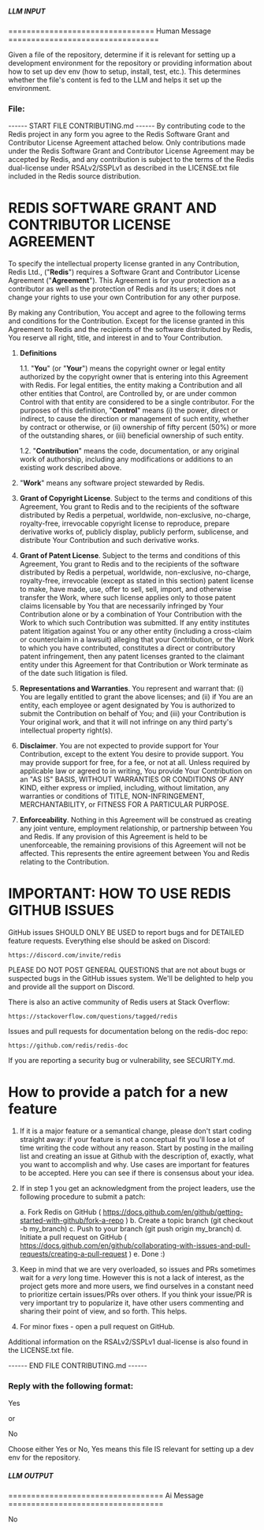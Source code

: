 ##### LLM INPUT #####
================================ Human Message =================================

Given a file of the repository, determine if it is relevant for setting up a development environment for the repository or providing information about how to set up dev env (how to setup, install, test, etc.). This determines whether the file's content is fed to the LLM and helps it set up the environment.

### File:
------ START FILE CONTRIBUTING.md ------
By contributing code to the Redis project in any form you agree to the Redis Software Grant and
Contributor License Agreement attached below. Only contributions made under the Redis Software Grant
and Contributor License Agreement may be accepted by Redis, and any contribution is subject to the
terms of the Redis dual-license under RSALv2/SSPLv1 as described in the LICENSE.txt file included in
the Redis source distribution.

# REDIS SOFTWARE GRANT AND CONTRIBUTOR LICENSE AGREEMENT

To specify the intellectual property license granted in any Contribution, Redis Ltd., ("**Redis**")
requires a Software Grant and Contributor License Agreement ("**Agreement**"). This Agreement is for
your protection as a contributor as well as the protection of Redis and its users; it does not
change your rights to use your own Contribution for any other purpose.

By making any Contribution, You accept and agree to the following terms and conditions for the
Contribution. Except for the license granted in this Agreement to Redis and the recipients of the
software distributed by Redis, You reserve all right, title, and interest in and to Your
Contribution.

1. **Definitions**

    1.1. "**You**" (or "**Your**") means the copyright owner or legal entity authorized by the
    copyright owner that is entering into this Agreement with Redis. For legal entities, the entity
    making a Contribution and all other entities that Control, are Controlled by, or are under
    common Control with that entity are considered to be a single contributor. For the purposes of
    this definition, "**Control**" means (i) the power, direct or indirect, to cause the direction
    or management of such entity, whether by contract or otherwise, or (ii) ownership of fifty
    percent (50%) or more of the outstanding shares, or (iii) beneficial ownership of such entity.

    1.2. "**Contribution**" means the code, documentation, or any original work of authorship,
    including any modifications or additions to an existing work described above.

2. "**Work**" means any software project stewarded by Redis.

3. **Grant of Copyright License**. Subject to the terms and conditions of this Agreement, You grant
   to Redis and to the recipients of the software distributed by Redis a perpetual, worldwide,
   non-exclusive, no-charge, royalty-free, irrevocable copyright license to reproduce, prepare
   derivative works of, publicly display, publicly perform, sublicense, and distribute Your
   Contribution and such derivative works.

4. **Grant of Patent License**. Subject to the terms and conditions of this Agreement, You grant to
   Redis and to the recipients of the software distributed by Redis a perpetual, worldwide,
   non-exclusive, no-charge, royalty-free, irrevocable (except as stated in this section) patent
   license to make, have made, use, offer to sell, sell, import, and otherwise transfer the Work,
   where such license applies only to those patent claims licensable by You that are necessarily
   infringed by Your Contribution alone or by a combination of Your Contribution with the Work to
   which such Contribution was submitted. If any entity institutes patent litigation against You or
   any other entity (including a cross-claim or counterclaim in a lawsuit) alleging that your
   Contribution, or the Work to which you have contributed, constitutes a direct or contributory
   patent infringement, then any patent licenses granted to the claimant entity under this Agreement
   for that Contribution or Work terminate as of the date such litigation is filed.

5. **Representations and Warranties**. You represent and warrant that: (i) You are legally entitled
   to grant the above licenses; and (ii) if You are an entity, each employee or agent designated by
   You is authorized to submit the Contribution on behalf of You; and (iii) your Contribution is
   Your original work, and that it will not infringe on any third party's intellectual property
   right(s).

6. **Disclaimer**. You are not expected to provide support for Your Contribution, except to the
   extent You desire to provide support. You may provide support for free, for a fee, or not at all.
   Unless required by applicable law or agreed to in writing, You provide Your Contribution on an
   "AS IS" BASIS, WITHOUT WARRANTIES OR CONDITIONS OF ANY KIND, either express or implied,
   including, without limitation, any warranties or conditions of TITLE, NON-INFRINGEMENT,
   MERCHANTABILITY, or FITNESS FOR A PARTICULAR PURPOSE.

7. **Enforceability**. Nothing in this Agreement will be construed as creating any joint venture,
   employment relationship, or partnership between You and Redis. If any provision of this Agreement
   is held to be unenforceable, the remaining provisions of this Agreement will not be affected.
   This represents the entire agreement between You and Redis relating to the Contribution.

# IMPORTANT: HOW TO USE REDIS GITHUB ISSUES

GitHub issues SHOULD ONLY BE USED to report bugs and for DETAILED feature
requests. Everything else should be asked on Discord:
      
    https://discord.com/invite/redis

PLEASE DO NOT POST GENERAL QUESTIONS that are not about bugs or suspected
bugs in the GitHub issues system. We'll be delighted to help you and provide
all the support on Discord.

There is also an active community of Redis users at Stack Overflow:

    https://stackoverflow.com/questions/tagged/redis

Issues and pull requests for documentation belong on the redis-doc repo:

    https://github.com/redis/redis-doc

If you are reporting a security bug or vulnerability, see SECURITY.md.

# How to provide a patch for a new feature

1. If it is a major feature or a semantical change, please don't start coding
straight away: if your feature is not a conceptual fit you'll lose a lot of
time writing the code without any reason. Start by posting in the mailing list
and creating an issue at Github with the description of, exactly, what you want
to accomplish and why. Use cases are important for features to be accepted.
Here you can see if there is consensus about your idea.

2. If in step 1 you get an acknowledgment from the project leaders, use the
   following procedure to submit a patch:

    a. Fork Redis on GitHub ( https://docs.github.com/en/github/getting-started-with-github/fork-a-repo )
    b. Create a topic branch (git checkout -b my_branch)
    c. Push to your branch (git push origin my_branch)
    d. Initiate a pull request on GitHub ( https://docs.github.com/en/github/collaborating-with-issues-and-pull-requests/creating-a-pull-request )
    e. Done :)

3. Keep in mind that we are very overloaded, so issues and PRs sometimes wait
for a *very* long time. However this is not a lack of interest, as the project
gets more and more users, we find ourselves in a constant need to prioritize
certain issues/PRs over others. If you think your issue/PR is very important
try to popularize it, have other users commenting and sharing their point of
view, and so forth. This helps.

4. For minor fixes - open a pull request on GitHub.

Additional information on the RSALv2/SSPLv1 dual-license is also found in the LICENSE.txt file.

------ END FILE CONTRIBUTING.md ------

### Reply with the following format:

<rel>Yes</rel>

or

<rel>No</rel>

Choose either Yes or No, Yes means this file IS relevant for setting up a dev env for the repository.

##### LLM OUTPUT #####
================================== Ai Message ==================================

<rel>No</rel>